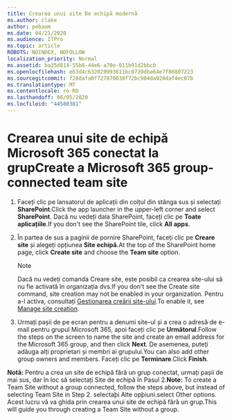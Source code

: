 ```yaml
---
title: Crearea unui site De echipă modernă
ms.author: clake
author: pebaum
ms.date: 04/21/2020
ms.audience: ITPro
ms.topic: article
ROBOTS: NOINDEX, NOFOLLOW
localization_priority: Normal
ms.assetid: ba35d814-55b8-44e6-a70e-011b91d2bbcb
ms.openlocfilehash: eb3d4c632029993611bc0720dba64e7f86807223
ms.sourcegitcommit: f28dafa0f727870038f72bc904da926daf4ec07b
ms.translationtype: MT
ms.contentlocale: ro-RO
ms.lasthandoff: 06/05/2020
ms.locfileid: "44580381"
---
```

# <a name="create-a-microsoft-365-group-connected-team-site"></a><span data-ttu-id="518cb-102">Crearea unui site de echipă Microsoft 365 conectat la grup</span><span class="sxs-lookup"><span data-stu-id="518cb-102">Create a Microsoft 365 group-connected team site</span></span>

1. <span data-ttu-id="518cb-103">Faceți clic pe lansatorul de aplicații din colțul din stânga sus și selectați **SharePoint**.</span><span class="sxs-lookup"><span data-stu-id="518cb-103">Click the app launcher in the upper-left corner and select **SharePoint**.</span></span> <span data-ttu-id="518cb-104">Dacă nu vedeți dala SharePoint, faceți clic pe **Toate aplicațiile**.</span><span class="sxs-lookup"><span data-stu-id="518cb-104">If you don't see the SharePoint tile, click **All apps**.</span></span>
    
2. <span data-ttu-id="518cb-105">În partea de sus a paginii de pornire SharePoint, faceți clic pe **Creare site** și alegeți opțiunea **Site echipă.**</span><span class="sxs-lookup"><span data-stu-id="518cb-105">At the top of the SharePoint home page, click **Create site** and choose the **Team site** option.</span></span> 
    
    > [!NOTE]
    > <span data-ttu-id="518cb-106">Dacă nu vedeți comanda Creare site, este posibil ca crearea site-ului să nu fie activată în organizația dvs.</span><span class="sxs-lookup"><span data-stu-id="518cb-106">If you don't see the Create site command, site creation may not be enabled in your organization.</span></span> <span data-ttu-id="518cb-107">Pentru a-l activa, consultați [Gestionarea creării site-ului](https://go.microsoft.com/fwlink/?linkid=2009644).</span><span class="sxs-lookup"><span data-stu-id="518cb-107">To enable it, see [Manage site creation](https://go.microsoft.com/fwlink/?linkid=2009644).</span></span> 
  
3. <span data-ttu-id="518cb-108">Urmați pașii de pe ecran pentru a denumi site-ul și a crea o adresă de e-mail pentru grupul Microsoft 365, apoi faceți clic pe **Următorul**.</span><span class="sxs-lookup"><span data-stu-id="518cb-108">Follow the steps on the screen to name the site and create an email address for the Microsoft 365 group, and then click **Next**.</span></span> <span data-ttu-id="518cb-109">De asemenea, puteți adăuga alți proprietari și membri ai grupului.</span><span class="sxs-lookup"><span data-stu-id="518cb-109">You can also add other group owners and members.</span></span> <span data-ttu-id="518cb-110">Faceți clic pe **Terminare**.</span><span class="sxs-lookup"><span data-stu-id="518cb-110">Click **Finish**.</span></span>
  
 <span data-ttu-id="518cb-111">**Notã:** Pentru a crea un site de echipă fără un grup conectat, urmați pașii de mai sus, dar în loc să selectați Site de echipă în Pasul 2.</span><span class="sxs-lookup"><span data-stu-id="518cb-111">**Note:** To create a Team Site without a group connected, follow the steps above, but instead of selecting Team Site in Step 2.</span></span> <span data-ttu-id="518cb-112">selectaþi Alte opþiuni.</span><span class="sxs-lookup"><span data-stu-id="518cb-112">select Other options.</span></span> <span data-ttu-id="518cb-113">Acest lucru vă va ghida prin crearea unui site de echipă fără un grup.</span><span class="sxs-lookup"><span data-stu-id="518cb-113">This will guide you through creating a Team Site without a group.</span></span> 
    

